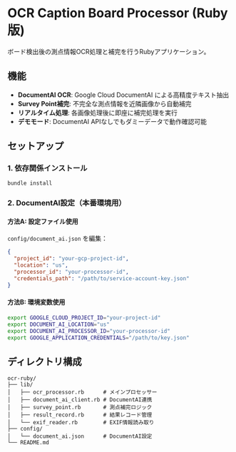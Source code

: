 # OCR Caption Board Processor (Ruby版)

ボード検出後の測点情報OCR処理と補完を行うRubyアプリケーション。

## 機能

- **DocumentAI OCR**: Google Cloud DocumentAI による高精度テキスト抽出
- **Survey Point補完**: 不完全な測点情報を近隣画像から自動補完
- **リアルタイム処理**: 各画像処理後に即座に補完処理を実行
- **デモモード**: DocumentAI APIなしでもダミーデータで動作確認可能

## セットアップ

### 1. 依存関係インストール

```bash
bundle install
```

### 2. DocumentAI設定（本番環境用）

#### 方法A: 設定ファイル使用

`config/document_ai.json` を編集：

```json
{
  "project_id": "your-gcp-project-id",
  "location": "us",
  "processor_id": "your-processor-id",
  "credentials_path": "/path/to/service-account-key.json"
}
```

#### 方法B: 環境変数使用

```bash
export GOOGLE_CLOUD_PROJECT_ID="your-project-id"
export DOCUMENT_AI_LOCATION="us"
export DOCUMENT_AI_PROCESSOR_ID="your-processor-id"
export GOOGLE_APPLICATION_CREDENTIALS="/path/to/key.json"
```

## ディレクトリ構成

```
ocr-ruby/
├── lib/
│   ├── ocr_processor.rb      # メインプロセッサー
│   ├── document_ai_client.rb # DocumentAI連携
│   ├── survey_point.rb       # 測点補完ロジック
│   ├── result_record.rb      # 結果レコード管理
│   └── exif_reader.rb        # EXIF情報読み取り
├── config/
│   └── document_ai.json      # DocumentAI設定
└── README.md
```
